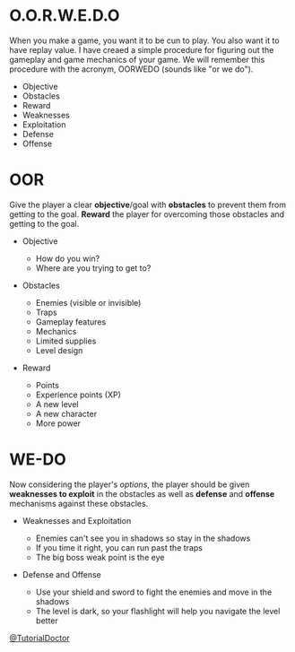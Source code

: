 # O.O.R.W.E.D.O

When you make a game, you want it to be cun to play. You also want it to have replay value. I have creaed a simple procedure for figuring out the gameplay and game mechanics of your game. We will remember this procedure with the acronym, OORWEDO (sounds like "or we do").

- Objective
- Obstacles
- Reward
- Weaknesses
- Exploitation
- Defense
- Offense

# OOR
Give the player a clear **objective**/goal with **obstacles** to prevent them from getting to the goal. **Reward** the player for overcoming those obstacles and getting to the goal.

- Objective
    - How do you win? 
    - Where are you trying to get to? 

- Obstacles
    - Enemies (visible or invisible)
    - Traps
    - Gameplay features
    - Mechanics
    - Limited supplies
    - Level design

- Reward
   - Points
   - Experience points (XP)
   - A new level
   - A new character
   - More power

# WE-DO
 Now considering the player's *options*, the player should be given **weaknesses to exploit** in the obstacles as well as **defense** and **offense** mechanisms against these obstacles.

- Weaknesses and Exploitation
    - Enemies can't see you in shadows so stay in the shadows
    - If you time it right, you can run past the traps
    - The big boss weak point is the eye

- Defense and Offense
    - Use your shield and sword to fight the enemies and move in the shadows
    - The level is dark, so your flashlight will help you navigate the level better
    
[@TutorialDoctor]()
